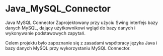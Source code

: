 # Java_MySQL_Connector

Java MySQL Connector
Zaprojektowany przy użyciu Swing interfejs bazy danych MySQL, dający użytkownikowi wgląd do bazy danych i wykonywanie podstawowych zapytań. 

Celem projektu było zapoznanie się z zasadami współpracy języka Java i bazy danych MySQL przy wykorzystaniu MySQL Connector.
